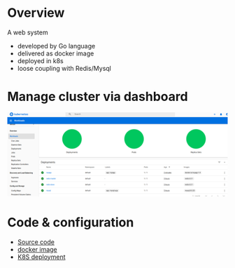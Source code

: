 # Overview
A web system 
* developed by Go language
* delivered as docker image
* deployed in k8s
* loose coupling with Redis/Mysql

# Manage cluster via dashboard
![dashboard](images/dashboard.png)

# Code & configuration
* [Source code](https://github.com/yc-alex-xu/go)
* [docker image](https://hub.docker.com/repository/docker/justware/myapp)
* [K8S deployment](https://github.com/yc-alex-xu/microk8s)